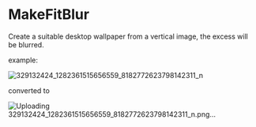 # MakeFitBlur

Create a suitable desktop wallpaper from a vertical image, the excess will be blurred.

example:

![329132424_1282361515656559_8182772623798142311_n](https://user-images.githubusercontent.com/77228022/229267694-761e2da7-980a-45eb-862f-5cfdd80e7ecc.jpg)

converted to

![Uploading 329132424_1282361515656559_8182772623798142311_n.png…]()

